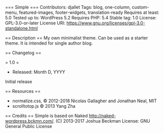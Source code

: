 === Simple ===
Contributors: djallet
Tags: blog, one-column, custom-menu, featured-images, footer-widgets, translation-ready
Requires at least: 5.0
Tested up to: WordPress 5.2
Requires PHP: 5.4
Stable tag: 1.0
License: GPL-3.0-or-later
License URI: https://www.gnu.org/licenses/gpl-3.0-standalone.html

== Description ==
My own minimalist theme. Can be used as a starter theme. It is intended for single author blog.

== Changelog ==

= 1.0 =
* Released: Month D, YYYY

Initial release

== Resources ==
* normalize.css, © 2012-2018 Nicolas Gallagher and Jonathan Neal, MIT
* scrolltotop.js © 2013 Yang Zha

== Credits ==
Simple is based on Naked http://naked-wordpress.bckmn.com/.
(C) 2013-2017 Joshua Beckman
License: GNU General Public License
